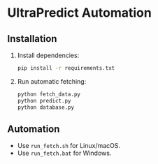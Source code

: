 # UltraPredict Automation

## Installation
1. Install dependencies:
   ```sh
   pip install -r requirements.txt
   ```
2. Run automatic fetching:
   ```sh
   python fetch_data.py
   python predict.py
   python database.py
   ```

## Automation
- Use `run_fetch.sh` for Linux/macOS.
- Use `run_fetch.bat` for Windows.
